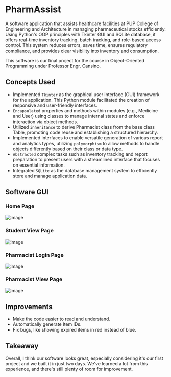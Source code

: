 # PharmAssist
A software application that assists healthcare facilities at PUP College of Engineering and Architecture in managing pharmaceutical stocks efficiently. Using Python's OOP principles with Tkinter GUI and SQLite database, it offers real-time inventory tracking, batch tracking, and role-based access control. This system reduces errors, saves time, ensures regulatory compliance, and provides clear visibility into inventory and consumption.

This software is our final project for the course in Object-Oriented Programming under Professor Engr. Cansino.

## Concepts Used
- Implemented `Tkinter` as the graphical user interface (GUI) framework for the application. This Python module facilitated the creation of responsive and user-friendly interfaces.
- `Encapsulated` properties and methods within modules (e.g., Medicine and User) using classes to manage internal states and enforce interaction via object methods.
- Utilized `inheritance` to derive Pharmacist class from the base class Table, promoting code reuse and establishing a structured hierarchy.
- Implemented interfaces to enable versatile generation of various report and analytics types, utilizing `polymorphism` to allow methods to handle objects differently based on their class or data type.
- `Abstracted` complex tasks such as inventory tracking and report preparation to present users with a streamlined interface that focuses on essential information.
- Integrated `SQLite` as the database management system to efficiently store and manage application data.

## Software GUI
### Home Page
![image](https://github.com/user-attachments/assets/e3910e1a-ebc5-43a8-a85b-5467cd37178d)
### Student View Page
![image](https://github.com/user-attachments/assets/96a6f7fb-ff11-4e08-9abd-33699add019c)
### Pharmacist Login Page
![image](https://github.com/user-attachments/assets/048c44d6-6917-47b9-b2da-81deb485c45a)
### Pharmacist View Page
![image](https://github.com/user-attachments/assets/838f0658-8124-4fb6-805a-cd3bc7b34d6a)

## Improvements
- Make the code easier to read and understand.
- Automatically generate Item IDs.
- Fix bugs, like showing expired items in red instead of blue.

## Takeaway
Overall, I think our software looks great, especially considering it's our first project and we built it in just two days. We've learned a lot from this experience, and there's still plenty of room for improvement.
